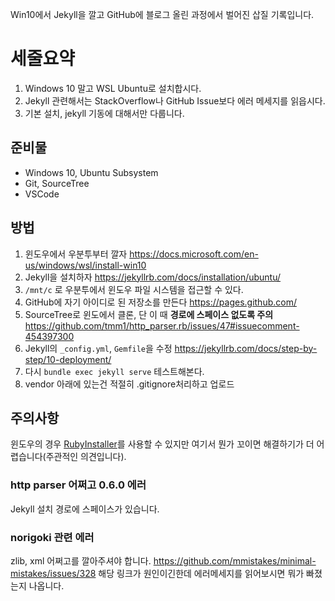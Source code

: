 Win10에서 Jekyll을 깔고 GitHub에 블로그 올린 과정에서 벌어진 삽질 기록입니다.

# 세줄요약
1. Windows 10 말고 WSL Ubuntu로 설치합시다.
2. Jekyll 관련해서는 StackOverflow나 GitHub Issue보다 에러 메세지를 읽읍시다.
3. 기본 설치, jekyll 기동에 대해서만 다룹니다.

## 준비물
- Windows 10, Ubuntu Subsystem
- Git, SourceTree
- VSCode

## 방법
1. 윈도우에서 우분투부터 깔자 https://docs.microsoft.com/en-us/windows/wsl/install-win10
2. Jekyll을 설치하자 https://jekyllrb.com/docs/installation/ubuntu/
3. `/mnt/c` 로 우분투에서 윈도우 파일 시스템을 접근할 수 있다.
4. GitHub에 자기 아이디로 된 저장소를 만든다 https://pages.github.com/
5. SourceTree로 윈도에서 클론, 단 이 때 **경로에 스페이스 없도록 주의** https://github.com/tmm1/http_parser.rb/issues/47#issuecomment-454397300
6. Jekyll의 `_config.yml`, `Gemfile`을 수정 https://jekyllrb.com/docs/step-by-step/10-deployment/
7. 다시 `bundle exec jekyll serve` 테스트해본다.
8. vendor 아래에 있는건 적절히 .gitignore처리하고 업로드

## 주의사항
윈도우의 경우 [RubyInstaller](https://rubyinstaller.org/)를 사용할 수 있지만 여기서 뭔가 꼬이면 해결하기가 더 어렵습니다(주관적인 의견입니다).

### http parser 어쩌고 0.6.0 에러
Jekyll 설치 경로에 스페이스가 있습니다.

### norigoki 관련 에러
zlib, xml 어쩌고를 깔아주셔야 합니다. https://github.com/mmistakes/minimal-mistakes/issues/328
해당 링크가 원인이긴한데 에러메세지를 읽어보시면 뭐가 빠졌는지 나옵니다.
